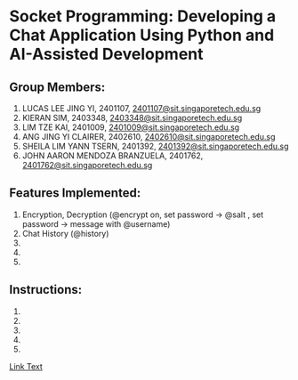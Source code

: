 # Socket Programming: Developing a Chat Application Using Python and AI-Assisted Development

## Group Members:
1. LUCAS LEE JING YI, 2401107, 2401107@sit.singaporetech.edu.sg
2. KIERAN SIM, 2403348, 2403348@sit.singaporetech.edu.sg
3. LIM TZE KAI, 2401009, 2401009@sit.singaporetech.edu.sg
4. ANG JING YI CLAIRER, 2402610, 2402610@sit.singaporetech.edu.sg
5. SHEILA LIM YANN TSERN, 2401392, 2401392@sit.singaporetech.edu.sg
6. JOHN AARON MENDOZA BRANZUELA, 2401762, 2401762@sit.singaporetech.edu.sg


## Features Implemented:
1. Encryption, Decryption (@encrypt on, set password ->  @salt <salt from username>, set password -> message with @username<message>)
2. Chat History (@history)
3. 
4. 
5. 


## Instructions:
1. 
2. 
3. 
4. 
5. 


[Link Text](https://www.example.com)